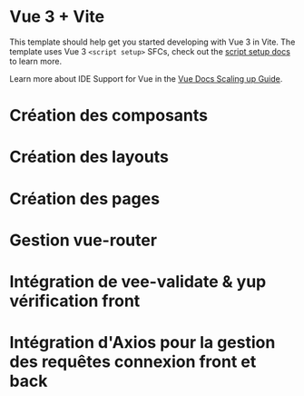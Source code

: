 # Vue 3 + Vite

This template should help get you started developing with Vue 3 in Vite. The template uses Vue 3 `<script setup>` SFCs, check out the [script setup docs](https://v3.vuejs.org/api/sfc-script-setup.html#sfc-script-setup) to learn more.

Learn more about IDE Support for Vue in the [Vue Docs Scaling up Guide](https://vuejs.org/guide/scaling-up/tooling.html#ide-support).

# Création des composants

# Création des layouts

# Création des pages

# Gestion vue-router

# Intégration de vee-validate & yup vérification front

# Intégration d'Axios pour la gestion des requêtes connexion front et back 